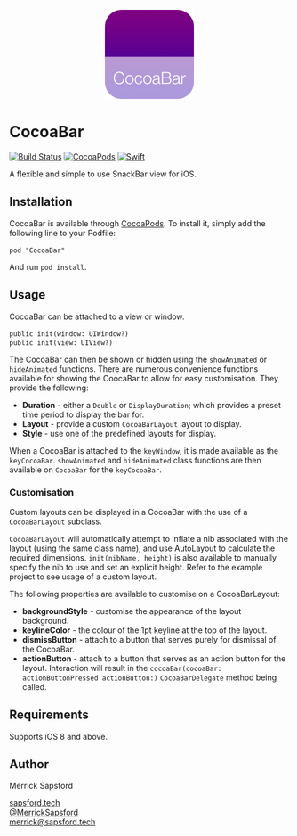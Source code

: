 <p align="center">
  <img src="https://github.com/MerrickSapsford/CocoaBar/blob/develop/Resource/Icon.png?raw=true" alt="MSSTabbedPageViewController" height="160" width="160"/>
</p>

# CocoaBar
[![Build Status](https://travis-ci.org/MerrickSapsford/CocoaBar.svg?branch=develop)](https://travis-ci.org/MerrickSapsford/CocoaBar)
[![CocoaPods](https://img.shields.io/cocoapods/v/CocoaBar.svg)]()
[![Swift](https://img.shields.io/badge/Swift-v2.2-orange.svg)]()

A flexible and simple to use SnackBar view for iOS.

## Installation
CocoaBar is available through [CocoaPods](http://cocoapods.org). To install it, simply add the following line to your Podfile:

    pod "CocoaBar"

And run `pod install`.

## Usage
CocoaBar can be attached to a view or window.

	public init(window: UIWindow?)
	public init(view: UIView?)

The CocoaBar can then be shown or hidden using the `showAnimated` or `hideAnimated` functions. There are numerous convenience functions available for showing the CoocaBar to allow for easy customisation. They provide the following: 

- **Duration** - either a `Double` or `DisplayDuration`; which provides a preset time period to display the bar for.
- **Layout** - provide a custom `CocoaBarLayout` layout to display.
- **Style** - use one of the predefined layouts for display.

When a CocoaBar is attached to the `keyWindow`, it is made available as the `keyCocoaBar`. `showAnimated` and `hideAnimated` class functions are then available on `CocoaBar` for the `keyCocoaBar`.

### Customisation
Custom layouts can be displayed in a CocoaBar with the use of a `CocoaBarLayout` subclass.

`CocoaBarLayout` will automatically attempt to inflate a nib associated with the layout (using the same class name), and use AutoLayout to calculate the required dimensions. `init(nibName, height)` is also available to manually specify the nib to use and set an explicit height. Refer to the example project to see usage of a custom layout.

The following properties are available to customise on a CocoaBarLayout:

- **backgroundStyle** - customise the appearance of the layout background.
- **keylineColor** - the colour of the 1pt keyline at the top of the layout.
- **dismissButton** - attach to a button that serves purely for dismissal of the CocoaBar.
- **actionButton** - attach to a button that serves as an action button for the layout. Interaction will result in the `cocoaBar(cocoaBar: actionButtonPressed actionButton:)` `CocoaBarDelegate` method being called.

## Requirements
Supports iOS 8 and above.

## Author
Merrick Sapsford

[sapsford.tech](http://www.sapsford.tech)  
[@MerrickSapsford](http://www.twitter.com/MerrickSapsford)  
[merrick@sapsford.tech](mailto:merrick@sapsford.tech)
